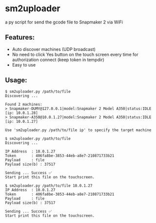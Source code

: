 # sm2uploader
a py script for send the gcode file to Snapmaker 2 via WiFi

## Features:
- Auto discover machines (UDP broadcast)
- No need to click Yes button on the touch screen every time for authorization connect (keep token in tempdir)
- Easy to use

## Usage:
```
$ sm2uploader.py /path/to/file
Discovering ...

Found 2 machines:
> Snapmaker-DUMY@127.0.0.1|model:Snapmaker 2 Model A350|status:IDLE [ip: 10.0.1.28]
> Snapmaker-A350@10.0.1.27|model:Snapmaker 2 Model A350|status:IDLE [ip: 10.0.1.27]

Use 'sm2uploader.py /path/to/file ip' to specify the target machine

$ sm2uploader.py /path/to/file
Discovering ...

IP Address	: 10.0.1.27
Token		: 406fa8be-3853-44eb-a8e7-210871733b21
Payload		: file
Payload size(b)	: 37517

Sending ... Success ✅
Start print this file on the touchscreen.

$ sm2uploader.py /path/to/file 10.0.1.27
IP Address	: 10.0.1.27
Token		: 406fa8be-3853-44eb-a8e7-210871733b21
Payload		: file
Payload size(b)	: 37517

Sending ... Success ✅
Start print this file on the touchscreen.
```

